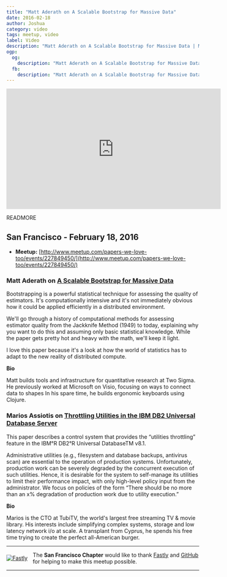 ```yaml
---
title: "Matt Aderath on A Scalable Bootstrap for Massive Data"
date: 2016-02-18
author: Joshua
category: video
tags: meetup, video
label: Video
description: "Matt Aderath on A Scalable Bootstrap for Massive Data | Marios Assiotis on Throttling Utilities in the IBM DB2 Universal DB Server"
ogp:
  og:
    description: "Matt Aderath on A Scalable Bootstrap for Massive Data | Marios Assiotis on Throttling Utilities in the IBM DB2 Universal DB Server"
  fb:
    description: "Matt Aderath on A Scalable Bootstrap for Massive Data | Marios Assiotis on Throttling Utilities in the IBM DB2 Universal DB Server"
---
```


<iframe class="video" width="560" height="315" src="https://www.youtube.com/embed/Wsly7pIuGsI" frameborder="0" allowfullscreen></iframe>

READMORE

## San Francisco - February 18, 2016

* **Meetup:** [http://www.meetup.com/papers-we-love-too/events/227849450/](http://www.meetup.com/papers-we-love-too/events/227849450/)

### Matt Aderath on [A Scalable Bootstrap for Massive Data](http://arxiv.org/pdf/1112.5016.pdf)

Bootstrapping is a powerful statistical technique for assessing the quality of estimators. It's computationally intensive and it's not immediately obvious how it could be applied efficiently in a distributed environment.

We'll go through a history of computational methods for assessing estimator quality from the Jackknife Method (1949) to today, explaining why you want to do this and assuming only basic statistical knowledge.  While the paper gets pretty hot and heavy with the math, we'll keep it light.

I love this paper because it's a look at how the world of statistics has to adapt to the new reality of distributed compute.

**Bio**

Matt builds tools and infrastructure for quantitative research at Two Sigma.  He previously worked at Microsoft on Visio, focusing on ways to connect data to shapes  In his spare time, he builds ergonomic keyboards using Clojure.

### Marios Assiotis on [Throttling Utilities in the IBM DB2 Universal Database Server](http://www.nt.ntnu.no/users/skoge/prost/proceedings/acc04/Papers/0354_ThA01.3.pdf)

This paper describes a control system that provides
the “utilities throttling” feature in the IBM°R DB2°R
Universal DatabaseTM v8.1.

Administrative utilities (e.g., filesystem and database backups,
antivirus scan) are essential to the operation of production
systems. Unfortunately, production work can be severely
degraded by the concurrent execution of such utilities. Hence,
it is desirable for the system to self-manage its utilities to
limit their performance impact, with only high-level policy
input from the administrator. We focus on policies of the
form “There should be no more than an x% degradation
of production work due to utility execution.”

**Bio**

Marios is the CTO at TubiTV, the world's largest free streaming TV & movie library. His interests include simplifying complex systems, storage and low latency network i/o at scale. A transplant from Cyprus, he spends his free time trying to create the perfect all-American burger.

---

<p style="display: flex; flex-direction: row; justify-content: center; align-items: center;">
<a href="https://www.fastly.com/"><img src="http://photos2.meetupstatic.com/photos/sponsor/2/2/3/a/iab120x90_2348762.jpeg" alt="Fastly" title="Fastly" style="margin: 0 1em 0 0;"></a> <span style="flex: 1;">The <strong>San Francisco Chapter</strong> would like to thank <a href="http://www.fastly.com">Fastly</a> and <a href="http://github.com/">GitHub</a> for helping to make this meetup possible.</span>
</p>

---
